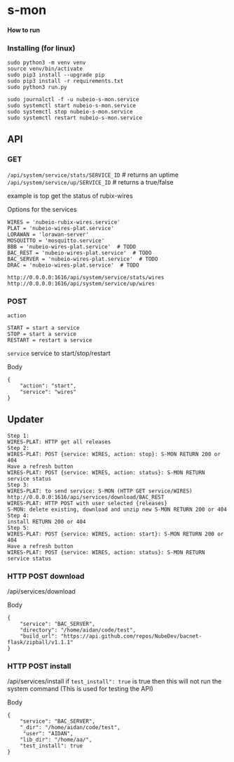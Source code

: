 # s-mon
#### How to run

### Installing (for linux)

```
sudo python3 -m venv venv
source venv/bin/activate
sudo pip3 install --upgrade pip
sudo pip3 install -r requirements.txt
sudo python3 run.py
```

```
sudo journalctl -f -u nubeio-s-mon.service
sudo systemctl start nubeio-s-mon.service
sudo systemctl stop nubeio-s-mon.service
sudo systemctl restart nubeio-s-mon.service
```

## API

### GET
`/api/system/service/stats/SERVICE_ID` # returns an uptime
`/api/system/service/up/SERVICE_ID`  # returns a true/false

example is top get the status of rubix-wires

Options for the services

```
WIRES = 'nubeio-rubix-wires.service'
PLAT = 'nubeio-wires-plat.service'
LORAWAN = 'lorawan-server'
MOSQUITTO = 'mosquitto.service'
BBB = 'nubeio-wires-plat.service'  # TODO
BAC_REST = 'nubeio-wires-plat.service'  # TODO
BAC_SERVER = 'nubeio-wires-plat.service'  # TODO
DRAC = 'nubeio-wires-plat.service'  # TODO
```


```
http://0.0.0.0:1616/api/system/service/stats/wires
http://0.0.0.0:1616/api/system/service/up/wires
```


### POST

`action`
```
START = start a service
STOP = start a service
RESTART = restart a service
```

`service`
service to start/stop/restart

Body
```
{
    "action": "start",
    "service": "wires"
}
```

## Updater


```
Step 1:
WIRES-PLAT: HTTP get all releases
Step 2: 
WIRES-PLAT: POST {service: WIRES, action: stop}: S-MON RETURN 200 or 404
Have a refresh button 
WIRES-PLAT: POST {service: WIRES, action: status}: S-MON RETURN service status
Step 3: 
WIRES-PLAT: to send service: S-MON (HTTP GET service/WIRES) http://0.0.0.0:1616/api/services/download/BAC_REST
WIRES-PLAT: HTTP POST with user selected {releases}  
S-MON: delete existing, download and unzip new S-MON RETURN 200 or 404
Step 4: 
install RETURN 200 or 404
Step 5: 
WIRES-PLAT: POST {service: WIRES, action: start}: S-MON RETURN 200 or 404
Have a refresh button 
WIRES-PLAT: POST {service: WIRES, action: status}: S-MON RETURN service status
```


### HTTP POST download
/api/services/download

Body
```
{
    "service": "BAC_SERVER",
    "directory": "/home/aidan/code/test",
    "build_url": "https://api.github.com/repos/NubeDev/bacnet-flask/zipball/v1.1.1"
}
```

### HTTP POST install
/api/services/install
if `test_install": true` is true then this will not run the system command (This is used for testing the API)

Body
```
{   
    "service": "BAC_SERVER",
    "_dir": "/home/aidan/code/test",
     "user": "AIDAN",
    "lib_dir": "/home/aa/",
    "test_install": true
}
```